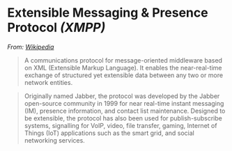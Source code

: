 # Extensible Messaging & Presence Protocol *(XMPP)*

*From: [Wikipedia](https://en.wikipedia.org/wiki/XMPP)*

> A communications protocol for message-oriented middleware based on XML (Extensible Markup Language). It enables the near-real-time exchange of structured yet extensible data between any two or more network entities.

> Originally named Jabber, the protocol was developed by the Jabber open-source community in 1999 for near real-time instant messaging (IM), presence information, and contact list maintenance. Designed to be extensible, the protocol has also been used for publish-subscribe systems, signalling for VoIP, video, file transfer, gaming, Internet of Things (IoT) applications such as the smart grid, and social networking services.
